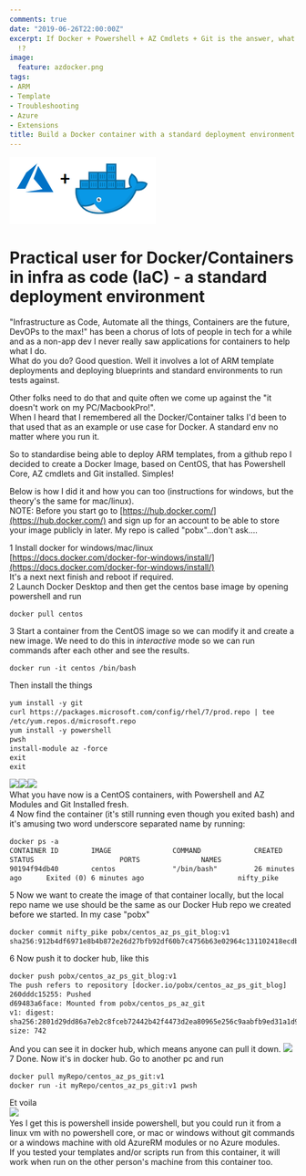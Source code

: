```yaml
---
comments: true
date: "2019-06-26T22:00:00Z"
excerpt: If Docker + Powershell + AZ Cmdlets + Git is the answer, what is the question
  !?
image:
  feature: azdocker.png
tags:
- ARM
- Template
- Troubleshooting
- Azure
- Extensions
title: Build a Docker container with a standard deployment environment
---
```

<img src="/public/azdocker.png">   

# Practical user for Docker/Containers in infra as code (IaC) - a standard deployment environment

"Infrastructure as Code, Automate all the things, Containers are the future, DevOPs to the max!" has been a chorus of lots of people in tech for a while and as a non-app dev I never really saw applications for containers to help what I do.  
What do you do? Good question. Well it involves a lot of ARM template deployments and deploying blueprints and standard environments to run tests against.  

Other folks need to do that and quite often we come up against the "it doesn't work on my PC/MacbookPro!".  
When I heard that I remembered all the Docker/Container talks I'd been to that used that as an example or use case for Docker. A standard env no matter where you run it.  

So to standardise being able to deploy ARM templates, from a github repo I decided to create a Docker Image, based on CentOS, that has Powershell Core, AZ cmdlets and Git installed. Simples!  

Below is how I did it and how you can too (instructions for windows, but the theory's the same for mac/linux).  
NOTE: Before you start go to [https://hub.docker.com/](https://hub.docker.com/) and sign up for an account to be able to store your image publicly in later. My repo is called "pobx"...don't ask....  
  
1 Install docker for windows/mac/linux  
[https://docs.docker.com/docker-for-windows/install/](https://docs.docker.com/docker-for-windows/install/)  
It's a next next finish and reboot if required.  
2 Launch Docker Desktop and then get the centos base image by opening powershell and run  
```
docker pull centos
```
3 Start a container from the CentOS image so we can modify it and create a new image. We need to do this in *interactive* mode so we can run commands after each other and see the results.
```
docker run -it centos /bin/bash
```
Then install the things
```
yum install -y git
curl https://packages.microsoft.com/config/rhel/7/prod.repo | tee /etc/yum.repos.d/microsoft.repo
yum install -y powershell
pwsh
install-module az -force
exit  
exit  
````
<img src="/public/installs1.png"><img src="/public/installs2.png"><img src="/public/installs3.png">  
What you have now is a CentOS containers, with Powershell and AZ Modules and Git Installed fresh.  
4 Now find the container (it's still running even though you exited bash) and it's amusing two word underscore separated name by running:  
```
docker ps -a
CONTAINER ID        IMAGE               COMMAND             CREATED             STATUS                     PORTS               NAMES
90194f94db40        centos              "/bin/bash"         26 minutes ago      Exited (0) 6 minutes ago                       nifty_pike
```  
5 Now we want to create the image of that container locally, but the local repo name we use should be the same as our Docker Hub repo we created before we started. In my case "pobx"
```
docker commit nifty_pike pobx/centos_az_ps_git_blog:v1
sha256:912b4df6971e8b4b872e26d27bfb92df60b7c4756b63e02964c131102418ecdb
```  
6 Now push it to docker hub, like this
```
docker push pobx/centos_az_ps_git_blog:v1
The push refers to repository [docker.io/pobx/centos_az_ps_git_blog]
260dddc15255: Pushed
d69483a6face: Mounted from pobx/centos_ps_az_git
v1: digest: sha256:2801d29dd86a7eb2c8fceb72442b42f4473d2ea80965e256c9aabfb9ed31a1d9 size: 742
```
And you can see it in docker hub, which means anyone can pull it down.
<img src="/public/dockerhub.png">  
7 Done. Now it's in docker hub.  Go to another pc and run
```
docker pull myRepo/centos_az_ps_git:v1
docker run -it myRepo/centos_az_ps_git:v1 pwsh
```  
Et voila  
<img src="/public/connected.png">  
Yes I get this is powershell inside powershell, but you could run it from a linux vm with no powershell core, or mac or windows without git commands or a windows machine with old AzureRM modules or no Azure modules.  
If you tested your templates and/or scripts run from this container, it will work when run on the other person's machine from this container too.
